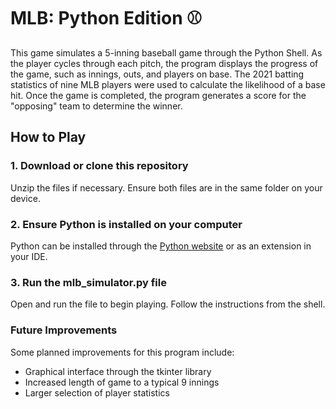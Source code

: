 # MLB: Python Edition ⚾
This game simulates a 5-inning baseball game through the Python Shell. As the player cycles through each pitch, the program displays the progress of the game, such as innings, outs, and players on base. The 2021 batting statistics of nine MLB players were used to calculate the likelihood of a base hit. Once the game is completed, the program generates a score for the "opposing" team to determine the winner. 

## How to Play
### 1. Download or clone this repository
Unzip the files if necessary. Ensure both files are in the same folder on your device.

### 2. Ensure Python is installed on your computer
Python can be installed through the [Python website](https://www.python.org/downloads/) or as an extension in your IDE.

### 3. Run the mlb_simulator.py file
Open and run the file to begin playing. Follow the instructions from the shell.

### Future Improvements
Some planned improvements for this program include:
- Graphical interface through the tkinter library
- Increased length of game to a typical 9 innings
- Larger selection of player statistics
